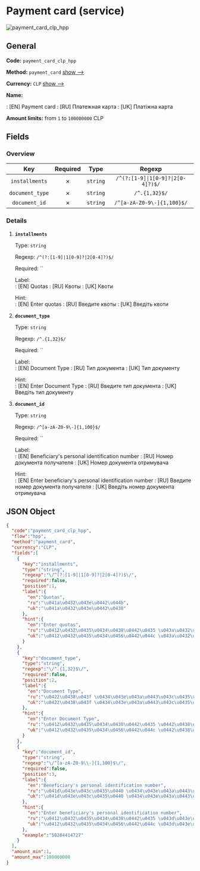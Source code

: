 
# Payment card (service) 
![payment_card_clp_hpp](https://static.openfintech.io/payment_methods/payment_card_clp_hpp/logo.svg?w=400&c=v0.59.26#w200)  

## General 
 
**Code:** `payment_card_clp_hpp` 
 
**Method:** `payment_card` 
 [show -->](/payment-methods/payment_card/) 
 
**Currency:** `CLP` [show -->](/currencies/CLP/) 
 
**Name:** 
 
:	[EN] Payment card 
:	[RU] Платежная карта 
:	[UK] Платіжна карта 
 
**Amount limits:** from `1` to `100000000` CLP 

## Fields 

### Overview 

|Key|Required|Type|Regexp| 
|:---:|:---:|:---:|:---:| 
|`installments`|✗|`string`|`/^(?:[1-9]\|1[0-9]?\|2[0-4]?)$/`| 
|`document_type`|✗|`string`|`/^.{1,32}$/`| 
|`document_id`|✗|`string`|`/^[a-zA-Z0-9\-]{1,100}$/`| 
 

### Details 
 
1. **`installments`** 
 
	Type: `string` 
 
	Regexp: `/^(?:[1-9]|1[0-9]?|2[0-4]?)$/` 
 
	Required: `` 
 
	Label:  
	: [EN] Quotas 
	: [RU] Квоты 
	: [UK] Квоти 
 
	Hint:  
	: [EN] Enter quotas 
	: [RU] Введите квоты 
	: [UK] Введіть квоти 
 
2. **`document_type`** 
 
	Type: `string` 
 
	Regexp: `/^.{1,32}$/` 
 
	Required: `` 
 
	Label:  
	: [EN] Document Type 
	: [RU] Тип документа 
	: [UK] Тип документу 
 
	Hint:  
	: [EN] Enter Document Type 
	: [RU] Введите тип документа 
	: [UK] Введіть тип документу 
 
3. **`document_id`** 
 
	Type: `string` 
 
	Regexp: `/^[a-zA-Z0-9\-]{1,100}$/` 
 
	Required: `` 
 
	Label:  
	: [EN] Beneficiary's personal identification number 
	: [RU] Номер документа получателя 
	: [UK] Номер документа отримувача 
 
	Hint:  
	: [EN] Enter beneficiary's personal identification number 
	: [RU] Введите номер документа получателя 
	: [UK] Введіть номер документа отримувача 
 

## JSON Object 

```json
{
  "code":"payment_card_clp_hpp",
  "flow":"hpp",
  "method":"payment_card",
  "currency":"CLP",
  "fields":[
    {
      "key":"installments",
      "type":"string",
      "regexp":"\/^(?:[1-9]|1[0-9]?|2[0-4]?)$\/",
      "required":false,
      "position":1,
      "label":{
        "en":"Quotas",
        "ru":"\u041a\u0432\u043e\u0442\u044b",
        "uk":"\u041a\u0432\u043e\u0442\u0438"
      },
      "hint":{
        "en":"Enter quotas",
        "ru":"\u0412\u0432\u0435\u0434\u0438\u0442\u0435 \u043a\u0432\u043e\u0442\u044b",
        "uk":"\u0412\u0432\u0435\u0434\u0456\u0442\u044c \u043a\u0432\u043e\u0442\u0438"
      }
    },
    {
      "key":"document_type",
      "type":"string",
      "regexp":"\/^.{1,32}$\/",
      "required":false,
      "position":2,
      "label":{
        "en":"Document Type",
        "ru":"\u0422\u0438\u043f \u0434\u043e\u043a\u0443\u043c\u0435\u043d\u0442\u0430",
        "uk":"\u0422\u0438\u043f \u0434\u043e\u043a\u0443\u043c\u0435\u043d\u0442\u0443"
      },
      "hint":{
        "en":"Enter Document Type",
        "ru":"\u0412\u0432\u0435\u0434\u0438\u0442\u0435 \u0442\u0438\u043f \u0434\u043e\u043a\u0443\u043c\u0435\u043d\u0442\u0430",
        "uk":"\u0412\u0432\u0435\u0434\u0456\u0442\u044c \u0442\u0438\u043f \u0434\u043e\u043a\u0443\u043c\u0435\u043d\u0442\u0443"
      }
    },
    {
      "key":"document_id",
      "type":"string",
      "regexp":"\/^[a-zA-Z0-9\\-]{1,100}$\/",
      "required":false,
      "position":3,
      "label":{
        "en":"Beneficiary's personal identification number",
        "ru":"\u041d\u043e\u043c\u0435\u0440 \u0434\u043e\u043a\u0443\u043c\u0435\u043d\u0442\u0430 \u043f\u043e\u043b\u0443\u0447\u0430\u0442\u0435\u043b\u044f",
        "uk":"\u041d\u043e\u043c\u0435\u0440 \u0434\u043e\u043a\u0443\u043c\u0435\u043d\u0442\u0430 \u043e\u0442\u0440\u0438\u043c\u0443\u0432\u0430\u0447\u0430"
      },
      "hint":{
        "en":"Enter beneficiary's personal identification number",
        "ru":"\u0412\u0432\u0435\u0434\u0438\u0442\u0435 \u043d\u043e\u043c\u0435\u0440 \u0434\u043e\u043a\u0443\u043c\u0435\u043d\u0442\u0430 \u043f\u043e\u043b\u0443\u0447\u0430\u0442\u0435\u043b\u044f",
        "uk":"\u0412\u0432\u0435\u0434\u0456\u0442\u044c \u043d\u043e\u043c\u0435\u0440 \u0434\u043e\u043a\u0443\u043c\u0435\u043d\u0442\u0430 \u043e\u0442\u0440\u0438\u043c\u0443\u0432\u0430\u0447\u0430"
      },
      "example":"50284414727"
    }
  ],
  "amount_min":1,
  "amount_max":100000000
}
```  
